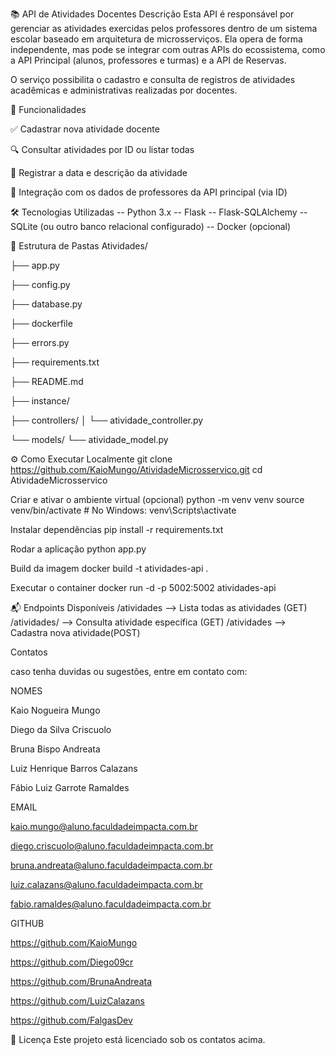 📚 API de Atividades Docentes
Descrição Esta API é responsável por gerenciar as atividades exercidas pelos professores dentro de um sistema escolar baseado em arquitetura de microsserviços. Ela opera de forma independente, mas pode se integrar com outras APIs do ecossistema, como a API Principal (alunos, professores e turmas) e a API de Reservas.

O serviço possibilita o cadastro e consulta de registros de atividades acadêmicas e administrativas realizadas por docentes.

🚀 Funcionalidades

✅ Cadastrar nova atividade docente

🔍 Consultar atividades por ID ou listar todas

📆 Registrar a data e descrição da atividade

🔗 Integração com os dados de professores da API principal (via ID)

🛠️ Tecnologias Utilizadas
-- Python 3.x -- Flask -- Flask-SQLAlchemy -- SQLite (ou outro banco relacional configurado) -- Docker (opcional)

📁 Estrutura de Pastas
Atividades/

├── app.py  

├── config.py 

├── database.py  

├── dockerfile  

├── errors.py    

├── requirements.txt  

├── README.md    

├── instance/    

├── controllers/
│   └── atividade_controller.py  

└── models/
    └── atividade_model.py  


⚙️ Como Executar Localmente
git clone https://github.com/KaioMungo/AtividadeMicrosservico.git cd AtividadeMicrosservico

Criar e ativar o ambiente virtual (opcional)
python -m venv venv source venv/bin/activate # No Windows: venv\Scripts\activate

Instalar dependências
pip install -r requirements.txt

Rodar a aplicação
python app.py

Build da imagem
docker build -t atividades-api .

Executar o container
docker run -d -p 5002:5002 atividades-api

📬 Endpoints Disponíveis
/atividades -->	Lista todas as atividades (GET) /atividades/<id> -->  Consulta atividade específica (GET) /atividades -->	Cadastra nova atividade(POST)

Contatos

caso tenha duvidas ou sugestões, entre em contato com: 

NOMES

Kaio Nogueira Mungo

Diego da Silva Criscuolo

Bruna Bispo Andreata

Luiz Henrique Barros Calazans

Fábio Luiz Garrote Ramaldes

EMAIL

kaio.mungo@aluno.faculdadeimpacta.com.br

diego.criscuolo@aluno.faculdadeimpacta.com.br

bruna.andreata@aluno.faculdadeimpacta.com.br

luiz.calazans@aluno.faculdadeimpacta.com.br

fabio.ramaldes@aluno.faculdadeimpacta.com.br

GITHUB

https://github.com/KaioMungo

https://github.com/Diego09cr

https://github.com/BrunaAndreata

https://github.com/LuizCalazans

https://github.com/FalgasDev

📜 Licença Este projeto está licenciado sob os contatos acima.
